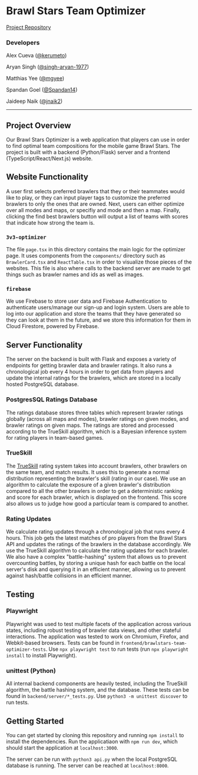 # Brawl Stars Team Optimizer
[Project Repository](
https://github.com/cs0320-f23/term-project-acueva-asing220-mgyee-sgoel17-jnaik2)

### Developers
Alex Cueva ([@kerumeto](https://github.com/kerumeto))

Aryan Singh ([@singh-aryan-1977](https://github.com/singh-aryan-1977))

Matthias Yee ([@mgyee](https://github.com/mgyee))

Spandan Goel ([@Spandan14](https://github.com/Spandan14))

Jaideep Naik ([@jnaik2](https://github.com/jnaik2))

---

## Project Overview

Our Brawl Stars Optimizer is a web application that players can use in order to find optimal team compositions for the mobile game Brawl Stars. The project is built with a backend (Python/Flask) server and a frontend (TypeScript/React/Next.js) website.

## Website Functionality

A user first selects preferred brawlers that they or their teammates would like to play, or they can input player tags to customize the preferred brawlers to only the ones that are owned. Next, users can either optimize over all modes and maps, or specifiy and mode and then a map. Finally, clicking the find best brawlers button will output a list of teams with scores that indicate how strong the team is.

### `3v3-optimizer`

The file `page.tsx` in this directory contains the main logic for the optimizer page. It uses components from the `components/` directory such as `BrawlerCard.tsx` and `ReactTable.tsx` in order to visualize those pieces of the websites. This file is also where calls to the backend server are made to get things such as brawler names and ids as well as images.

### `firebase`
We use Firebase to store user data and Firebase Authentication to authenticate users/manage our sign-up and login system. 
Users are able to log into our application and store the teams that they have generated so they can look at them in the future,
and we store this information for them in Cloud Firestore, powered by Firebase. 

## Server Functionality

The server on the backend is built with Flask and exposes a variety of endpoints for getting brawler data and brawler ratings.
It also runs a chronological job every 4 hours in order to get data from players and update the internal ratings for the brawlers, which are
stored in a locally hosted PostgreSQL database.

### PostgresSQL Ratings Database
The ratings database stores three tables which represent brawler ratings globally (across all maps and modes), brawler ratings on given modes,
and brawler ratings on given maps. The ratings are stored and processed according to the TrueSkill algorithm, which is a Bayesian inference system for 
rating players in team-based games.

### TrueSkill
The [TrueSkill](https://www.microsoft.com/en-us/research/project/trueskill-ranking-system/) rating system takes into account brawlers, other brawlers on the same team, and match results.
It uses this to generate a normal distribution representing the brawler's skill (rating in our case). We use an algorithm to calculate the exposure of a given brawler's distribution compared to all the other brawlers in order to get a 
deterministic ranking and score for each brawler, which is displayed on the frontend. This score also allows us to judge how good a particular team is compared to another.

### Rating Updates
We calculate rating updates through a chronological job that runs every 4 hours. 
This job gets the latest matches of pro players from the Brawl Stars API and updates the ratings of the brawlers in the database accordingly.
We use the TrueSkill algorithm to calculate the rating updates for each brawler. We also have a complex "battle-hashing" system that allows us to prevent 
overcounting battles, by storing a unique hash for each battle on the local server's disk and querying it in an efficient manner, allowing us to prevent against hash/battle collisions in an efficient manner.
## Testing

### Playwright

Playwright was used to test multiple facets of the application across various states, including robust testing of brawler data views, and other stateful interactions. The application was tested to work on Chromium, Firefox, and Webkit-based browsers. Tests can be found in `frontend/brawlstars-team-optimizer-tests`. Use `npx playwright test` to run tests (run `npx playwright install` to install Playwright).

### unittest (Python)

All internal backend components are heavily tested, including the TrueSkill algorithm, the battle hashing system, and the database. These tests can be found in `backend/server/*_tests.py`. Use `python3 -m unittest discover` to run tests.

## Getting Started

You can get started by cloning this repository and running `npm install` to install the dependencies. Run the applicatiaon with `npm run dev`, which should start the application at `localhost:3000`.

The server can be run with `python3 api.py` when the local PostgreSQL database is running. The server can be reached at `localhost:8000`.
